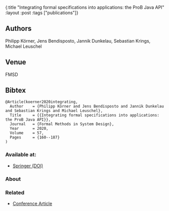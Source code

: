{:title "Integrating formal specifications into applications: the ProB Java API"
 :layout :post
 :tags  ["publications"]}

## Authors
Philipp Körner, Jens Bendisposto, Jannik Dunkelau, Sebastian Krings, Michael Leuschel

## Venue
FMSD


## Bibtex

```
@Article(koerner2020integrating,
  Author	= {Philipp Körner and Jens Bendisposto and Jannik Dunkelau and Sebastian Krings and Michael Leuschel},
  Title		= {{Integrating formal specifications into applications: the ProB Java API}},
  Journal	= {Formal Methods in System Design},
  Year		= 2020,
  Volume	= 57,
  Pages		= {160--187}
)
```

### Available at:

- [Springer (DOI)](https://doi.org/10.1007/s10703-020-00351-3)

### About


### Related

- [Conference Article](/posts-output/2019-07-09-FM19-exec-specs)

